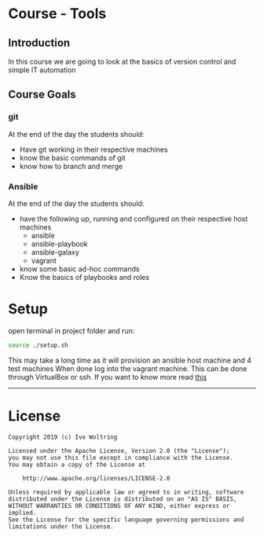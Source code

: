 # Course - Tools

## Introduction

In this course we are going to look at the basics of version control and 
simple IT automation

## Course Goals

### git

At the end of the day the students should:

* Have git working in their respective machines
* know the basic commands of git
* know how to branch and merge 

### Ansible

At the end of the day the students should:

* have the following up, running and configured on their respective host machines
    * ansible
    * ansible-playbook
    * ansible-galaxy
    * vagrant
* know some basic ad-hoc commands
* Know the basics of playbooks and roles


# Setup

open terminal in project folder and run:

```bash
source ./setup.sh
```

This may take a long time as it will provision an ansible host machine and 4 test machines
When done log into the vagrant machine. This can be done through VirtualBox or ssh.
If you want to know more read [this](./ansible-host/README.md)

---
# License

    Copyright 2019 (c) Ivo Woltring

    Licensed under the Apache License, Version 2.0 (the "License");
    you may not use this file except in compliance with the License.
    You may obtain a copy of the License at

        http://www.apache.org/licenses/LICENSE-2.0

    Unless required by applicable law or agreed to in writing, software
    distributed under the License is distributed on an "AS IS" BASIS,
    WITHOUT WARRANTIES OR CONDITIONS OF ANY KIND, either express or implied.
    See the License for the specific language governing permissions and
    limitations under the License.

